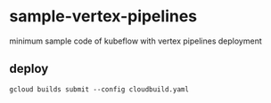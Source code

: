 # sample-vertex-pipelines

minimum sample code of kubeflow with vertex pipelines deployment

## deploy

```
gcloud builds submit --config cloudbuild.yaml
```
